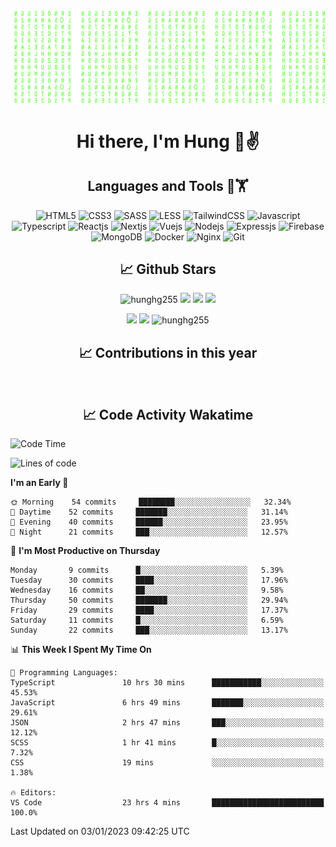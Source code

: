 [![Matrix SVG](https://github.com/hunghg255/hunghg255/blob/master/img/matrix.svg)](https://hunghg255.github.io)
<!-- [![unicorncode_bzb8ey](https://res.cloudinary.com/hunghg255/image/upload/v1647578947/unicorncode_bzb8ey.svg)](https://hunghg255.github.io) -->
<!-- # 👀 Hi stranger! 👋🏻 -->

<h1 align='center'>Hi there, I'm Hung 👋✌</h1>

<h2 align='center'>Languages and Tools 🔧🏋</h2>

<div align='center'>
  <img src="https://img.shields.io/badge/html5-%23E34F26.svg?style=flat-square&logo=html5&logoColor=white" alt="HTML5" />
  <img src="https://img.shields.io/badge/css3-%231572B6.svg?style=flat-square&logo=css3&logoColor=white" alt="CSS3" />
  <img src="https://img.shields.io/badge/SASS-hotpink.svg?style=flat-square&logo=SASS&logoColor=white" alt="SASS" />
  <img src="https://img.shields.io/badge/LESS-%230db7ed.svg?style=flat-square&logo=less&logoColor=white" alt="LESS" />
  <img src="https://img.shields.io/badge/Tailwindcss-%2338B2AC.svg?style=flat-square&logo=tailwind-css&logoColor=white" alt="TailwindCSS" />
  <img src="https://img.shields.io/badge/Javascript-%23323330.svg?style=flat-square&logo=javascript&logoColor=%23F7DF1E" alt="Javascript" />
  <img src="https://img.shields.io/badge/Typescript-%23007ACC.svg?style=flat-square&logo=typescript&logoColor=white" alt="Typescript" />
  <img src="https://img.shields.io/badge/Reactjs-%2320232a.svg?style=flat-square&logo=react&logoColor=%2361DAFB" alt="Reactjs" />
  <img src="https://img.shields.io/badge/Nextjs-black?style=flat-square&logo=next.js&logoColor=white" alt="Nextjs" />
  <img src="https://img.shields.io/badge/Vuejs-%2335495e.svg?style=flat-square&logo=vuedotjs&logoColor=%234FC08D" alt="Vuejs" />
  <img src="https://img.shields.io/badge/Nodejs-6DA55F?style=flat-square&logo=node.js&logoColor=white" alt="Nodejs" />
  <img src="https://img.shields.io/badge/Expressjs-6DA55F?style=flat-square&logo=express&logoColor=white" alt="Expressjs" />
  <img src="https://img.shields.io/badge/Firebase-%23039BE5.svg?style=flat-square&logo=firebase" alt="Firebase" />
  <img src="https://img.shields.io/badge/MongoDB-%234ea94b.svg?style=flat-square&logo=mongodb&logoColor=white" alt="MongoDB" />
  <img src="https://img.shields.io/badge/Docker-%230db7ed.svg?style=flat-square&logo=docker&logoColor=white" alt="Docker" />
  <img src="https://img.shields.io/badge/Nginx-%234ea94b.svg?style=flat-square&logo=nginx&logoColor=white" alt="Nginx" />
  <img src="https://img.shields.io/badge/Git-%23E34F26.svg?style=flat-square&logo=git&logoColor=white" alt="Git" />
</div>

<h2 align='center'> 📈 Github Stars </h2>
<p align="center"> <img src="https://komarev.com/ghpvc/?username=hunghg255&style=flat" alt="hunghg255" />
  <img src="https://shields.io/github/stars/hunghg255">
  <img src="https://img.shields.io/github/followers/hunghg255">
  <img src="https://img.shields.io/static/v1?label=%F0%9F%8C%9F&message=Love%20coding&style=style=flat&color=c80000">
</p>
<div align="center">
 <img src="https://github-readme-stats.vercel.app/api?username=hunghg255&show_icons=true&border_radius=15&count_private=true"/>
  <img src="https://github-readme-stats.vercel.app/api/top-langs/?username=hunghg255&border_radius=15&layout=compact&langs_count=6&count_private=true"/>
  <img 
       src="https://github-readme-streak-stats.herokuapp.com/?user=hunghg255&count_private=true" 
       alt="hunghg255" 
  />
  <h2 align='center'> 📈 Contributions in this year </h2>
  <img src="https://ghchart.rshah.org/F90716/hunghg2505" alt="">
</div>



<h2 align='center'> 📈 Code Activity Wakatime </h2>

<!--START_SECTION:waka-->
![Code Time](http://img.shields.io/badge/Code%20Time-2%2C200%20hrs-blue)

![Lines of code](https://img.shields.io/badge/From%20Hello%20World%20I%27ve%20Written-374%20Thousand%20lines%20of%20code-blue)

**I'm an Early 🐤** 

```text
🌞 Morning    54 commits     ████████░░░░░░░░░░░░░░░░░   32.34% 
🌆 Daytime    52 commits     ███████░░░░░░░░░░░░░░░░░░   31.14% 
🌃 Evening    40 commits     ██████░░░░░░░░░░░░░░░░░░░   23.95% 
🌙 Night      21 commits     ███░░░░░░░░░░░░░░░░░░░░░░   12.57%

```
📅 **I'm Most Productive on Thursday** 

```text
Monday       9 commits      █░░░░░░░░░░░░░░░░░░░░░░░░   5.39% 
Tuesday      30 commits     ████░░░░░░░░░░░░░░░░░░░░░   17.96% 
Wednesday    16 commits     ██░░░░░░░░░░░░░░░░░░░░░░░   9.58% 
Thursday     50 commits     ███████░░░░░░░░░░░░░░░░░░   29.94% 
Friday       29 commits     ████░░░░░░░░░░░░░░░░░░░░░   17.37% 
Saturday     11 commits     █░░░░░░░░░░░░░░░░░░░░░░░░   6.59% 
Sunday       22 commits     ███░░░░░░░░░░░░░░░░░░░░░░   13.17%

```


📊 **This Week I Spent My Time On** 

```text
💬 Programming Languages: 
TypeScript               10 hrs 30 mins      ███████████░░░░░░░░░░░░░░   45.53% 
JavaScript               6 hrs 49 mins       ███████░░░░░░░░░░░░░░░░░░   29.61% 
JSON                     2 hrs 47 mins       ███░░░░░░░░░░░░░░░░░░░░░░   12.12% 
SCSS                     1 hr 41 mins        █░░░░░░░░░░░░░░░░░░░░░░░░   7.32% 
CSS                      19 mins             ░░░░░░░░░░░░░░░░░░░░░░░░░   1.38%

🔥 Editors: 
VS Code                  23 hrs 4 mins       █████████████████████████   100.0%

```


 Last Updated on 03/01/2023 09:42:25 UTC
<!--END_SECTION:waka-->

